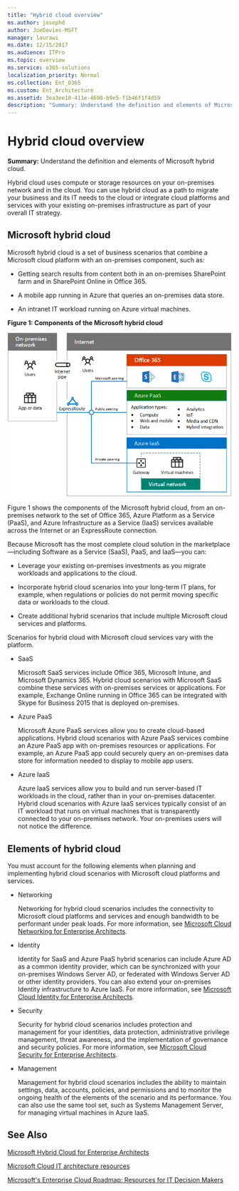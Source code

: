```yaml
---
title: "Hybrid cloud overview"
ms.author: josephd
author: JoeDavies-MSFT
manager: laurawi
ms.date: 12/15/2017
ms.audience: ITPro
ms.topic: overview
ms.service: o365-solutions
localization_priority: Normal
ms.collection: Ent_O365
ms.custom: Ent_Architecture
ms.assetid: 3ea3ee10-411e-4690-b9e5-f1b46f1f4d59
description: "Summary: Understand the definition and elements of Microsoft hybrid cloud."
---
```


# Hybrid cloud overview

 **Summary:** Understand the definition and elements of Microsoft hybrid cloud.
  
Hybrid cloud uses compute or storage resources on your on-premises network and in the cloud. You can use hybrid cloud as a path to migrate your business and its IT needs to the cloud or integrate cloud platforms and services with your existing on-premises infrastructure as part of your overall IT strategy.
  
## Microsoft hybrid cloud

Microsoft hybrid cloud is a set of business scenarios that combine a Microsoft cloud platform with an on-premises component, such as: 
  
- Getting search results from content both in an on-premises SharePoint farm and in SharePoint Online in Office 365.
    
- A mobile app running in Azure that queries an on-premises data store.
    
- An intranet IT workload running on Azure virtual machines.
    
**Figure 1: Components of the Microsoft hybrid cloud**

![Components of the Microsoft hybrid cloud](images/Hybrid_Poster/MS_Hybrid_Cloud.png)
  
Figure 1 shows the components of the Microsoft hybrid cloud, from an on-premises network to the set of Office 365, Azure Platform as a Service (PaaS), and Azure Infrastructure as a Service (IaaS) services available across the Internet or an ExpressRoute connection.
  
Because Microsoft has the most complete cloud solution in the marketplace—including Software as a Service (SaaS), PaaS, and IaaS—you can:
  
- Leverage your existing on-premises investments as you migrate workloads and applications to the cloud.
    
- Incorporate hybrid cloud scenarios into your long-term IT plans, for example, when regulations or policies do not permit moving specific data or workloads to the cloud.
    
- Create additional hybrid scenarios that include multiple Microsoft cloud services and platforms.
    
Scenarios for hybrid cloud with Microsoft cloud services vary with the platform.
  
- SaaS
    
    Microsoft SaaS services include Office 365, Microsoft Intune, and Microsoft Dynamics 365. Hybrid cloud scenarios with Microsoft SaaS combine these services with on-premises services or applications. For example, Exchange Online running in Office 365 can be integrated with Skype for Business 2015 that is deployed on-premises.
    
- Azure PaaS
    
    Microsoft Azure PaaS services allow you to create cloud-based applications. Hybrid cloud scenarios with Azure PaaS services combine an Azure PaaS app with on-premises resources or applications. For example, an Azure PaaS app could securely query an on-premises data store for information needed to display to mobile app users.
    
- Azure IaaS
    
    Azure IaaS services allow you to build and run server-based IT workloads in the cloud, rather than in your on-premises datacenter. Hybrid cloud scenarios with Azure IaaS services typically consist of an IT workload that runs on virtual machines that is transparently connected to your on-premises network. Your on-premises users will not notice the difference.
    
## Elements of hybrid cloud

You must account for the following elements when planning and implementing hybrid cloud scenarios with Microsoft cloud platforms and services.
  
- Networking
    
    Networking for hybrid cloud scenarios includes the connectivity to Microsoft cloud platforms and services and enough bandwidth to be performant under peak loads. For more information, see [Microsoft Cloud Networking for Enterprise Architects](microsoft-cloud-networking-for-enterprise-architects.md).
    
- Identity
    
    Identity for SaaS and Azure PaaS hybrid scenarios can include Azure AD as a common identity provider, which can be synchronized with your on-premises Windows Server AD, or federated with Windows Server AD or other identity providers. You can also extend your on-premises Identity infrastructure to Azure IaaS. For more information, see [Microsoft Cloud Identity for Enterprise Architects](microsoft-cloud-it-architecture-resources.md#identity).
    
- Security
    
    Security for hybrid cloud scenarios includes protection and management for your identities, data protection, administrative privilege management, threat awareness, and the implementation of governance and security policies. For more information, see [Microsoft Cloud Security for Enterprise Architects](https://technet.microsoft.com/library/dn919927.aspx#security).
    
- Management
    
    Management for hybrid cloud scenarios includes the ability to maintain settings, data, accounts, policies, and permissions and to monitor the ongoing health of the elements of the scenario and its performance. You can also use the same tool set, such as Systems Management Server, for managing virtual machines in Azure IaaS.
    
## See Also

[Microsoft Hybrid Cloud for Enterprise Architects](microsoft-hybrid-cloud-for-enterprise-architects.md)
  
[Microsoft Cloud IT architecture resources](microsoft-cloud-it-architecture-resources.md)

[Microsoft's Enterprise Cloud Roadmap: Resources for IT Decision Makers](https://sway.com/FJ2xsyWtkJc2taRD)
 


